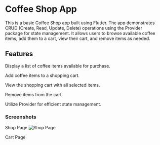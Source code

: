 # Coffee Shop App

This is a basic Coffee Shop app built using Flutter. The app demonstrates CRUD (Create, Read, Update, Delete) operations using the Provider package for state management. It allows users to browse available coffee items, add them to a cart, view their cart, and remove items as needed.

## Features

Display a list of coffee items available for purchase.

Add coffee items to a shopping cart.

View the shopping cart with all selected items.

Remove items from the cart.

Utilize Provider for efficient state management.


### Screenshots

Shop Page
![Shop Page](assets/images/shop_page.png)


Cart Page
